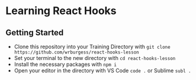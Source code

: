 # Learning React Hooks

## Getting Started

- Clone this repository into your Training Directory with `git clone https://github.com/wrburgess/react-hooks-lesson`
- Set your terminal to the new directory with `cd react-hooks-lesson`
- Install the necessary packages with `npm i`
- Open your editor in the directory with VS Code `code .` or Sublime `subl .`
